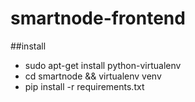 # smartnode-frontend
##install
* sudo apt-get install python-virtualenv
* cd smartnode && virtualenv venv
* pip install -r requirements.txt
